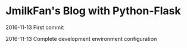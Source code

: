 # JmilkFan's Blog with Python-Flask

2016-11-13 First commit

2016-11-13 Complete development environment configuration
